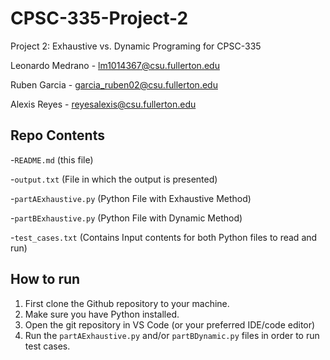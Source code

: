 # CPSC-335-Project-2
Project 2: Exhaustive vs. Dynamic Programing for CPSC-335

Leonardo Medrano - lm1014367@csu.fullerton.edu

Ruben Garcia - garcia_ruben02@csu.fullerton.edu

Alexis Reyes - reyesalexis@csu.fullerton.edu


## Repo Contents

-```README.md```               (this file)

-```output.txt```              (File in which the output is presented)

-```partAExhaustive.py```       (Python File with Exhaustive Method)

-```partBExhaustive.py```       (Python File with Dynamic Method)

-```test_cases.txt```           (Contains Input contents for both Python files to read and run)

## How to run

1. First clone the Github repository to your machine.
2. Make sure you have Python installed.
3. Open the git repository in VS Code (or your preferred IDE/code editor)
4. Run the ```partAExhaustive.py``` and/or ```partBDynamic.py``` files in order to run test cases.
